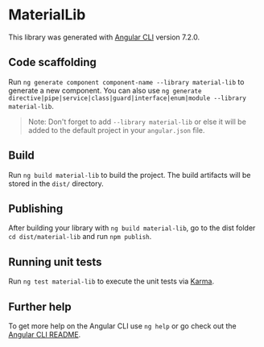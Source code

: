 # MaterialLib

This library was generated with [Angular CLI](https://github.com/angular/angular-cli) version 7.2.0.

## Code scaffolding

Run `ng generate component component-name --library material-lib` to generate a new component. You can also use `ng generate directive|pipe|service|class|guard|interface|enum|module --library material-lib`.
> Note: Don't forget to add `--library material-lib` or else it will be added to the default project in your `angular.json` file. 

## Build

Run `ng build material-lib` to build the project. The build artifacts will be stored in the `dist/` directory.

## Publishing

After building your library with `ng build material-lib`, go to the dist folder `cd dist/material-lib` and run `npm publish`.

## Running unit tests

Run `ng test material-lib` to execute the unit tests via [Karma](https://karma-runner.github.io).

## Further help

To get more help on the Angular CLI use `ng help` or go check out the [Angular CLI README](https://github.com/angular/angular-cli/blob/master/README.md).



